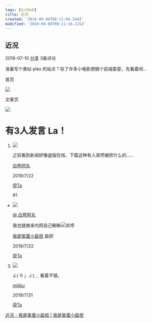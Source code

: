 ```yaml
---
tags: [GitHub]
title: 近况
created: '2019-09-04T08:11:04.244Z'
modified: '2019-09-04T08:11:16.115Z'
---
```


## 近况

2019\-07\-10 [分享](https://biantan.org/category/%e5%88%86%e4%ba%ab) 3条评论

准备写个类似 plex 的站点？存了许多小电影想搞个前端耍耍，先看着呗...

首页

[![](https://biantan.org/wp-content/uploads/2019/07/index-822x1024.jpg)](https://biantan.org/wp-content/uploads/2019/07/index.jpg)

文章页

[![](https://biantan.org/wp-content/uploads/2019/07/page-1024x838.jpg)](https://biantan.org/wp-content/uploads/2019/07/page.jpg)

# 有3人发言 La！

1.  ![](https://secure.gravatar.com/avatar/21531185e8296f70da566b68d3fc9785?s=52&d=monsterid&r=g)

    之前看到新闻好像盗版在线、下载这种有人突然被抓什么的……

    [白熊阿丸](https://bxaw.name)

    2019/7/22

    [@Ta](#comment-1190)

    #1

*   ![](https://secure.gravatar.com/avatar/32a82c21335fafd4bd8e069b6d74aa5c?s=52&d=monsterid&r=g)

    [@ 白熊阿丸](#comment-1191)

    我也就做来内网自己瞅瞅![欢呼](https://biantan.org/wp-content/themes/Cro/images/OwO/alu/18.png)

    [我是笨蛋小扁担](http://biantan.org) 扁担

    2019/7/22

    [@Ta](#comment-1191)

3.  ![](https://secure.gravatar.com/avatar/2d6b803eea37de0257620d5fabee7e64?s=52&d=monsterid&r=g)

    ∠( ᐛ 」∠)＿ 看着不错。

    [miiiku](https://miiiku.xyz)

    2019/7/31

    [@Ta](#comment-1192)

[近况 - 我是笨蛋小扁担 | 我是笨蛋小扁担](https://biantan.org/1098.html)


